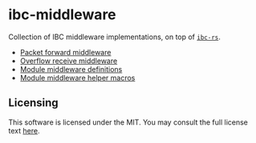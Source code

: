 # ibc-middleware

Collection of IBC middleware implementations, on top of
[`ibc-rs`](https://github.com/cosmos/ibc-rs).

- [Packet forward middleware](crates/packet-forward/)
- [Overflow receive middleware](crates/overflow-receive/)
- [Module middleware definitions](crates/module/)
- [Module middleware helper macros](crates/module-macros/)

## Licensing

This software is licensed under the MIT. You may consult
the full license text [here](LICENSE).

